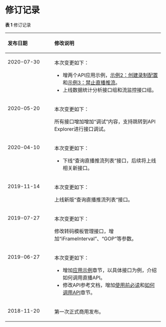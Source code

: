 # 修订记录<a name="live_03_0028"></a>

**表 1**  修订记录

<a name="table471418575488"></a>
<table><thead align="left"><tr id="row1971575774810"><th class="cellrowborder" valign="top" width="30%" id="mcps1.2.3.1.1"><p id="p371535717483"><a name="p371535717483"></a><a name="p371535717483"></a>发布日期</p>
</th>
<th class="cellrowborder" valign="top" width="70%" id="mcps1.2.3.1.2"><p id="p197154577485"><a name="p197154577485"></a><a name="p197154577485"></a>修改说明</p>
</th>
</tr>
</thead>
<tbody><tr id="row194301648155611"><td class="cellrowborder" valign="top" width="30%" headers="mcps1.2.3.1.1 "><p id="p14305482565"><a name="p14305482565"></a><a name="p14305482565"></a>2020-07-30</p>
</td>
<td class="cellrowborder" valign="top" width="70%" headers="mcps1.2.3.1.2 "><p id="p1583695711567"><a name="p1583695711567"></a><a name="p1583695711567"></a>本次变更如下：</p>
<a name="ul984315165713"></a><a name="ul984315165713"></a><ul id="ul984315165713"><li>增两个API应用示例，<a href="示例2-创建录制配置.md">示例2：创建录制配置</a>和<a href="示例3-禁止直播推流.md">示例3：禁止直播推流</a>。</li><li>上线数据统计分析接口组和流监控接口组。</li></ul>
</td>
</tr>
<tr id="row82653554284"><td class="cellrowborder" valign="top" width="30%" headers="mcps1.2.3.1.1 "><p id="p18266105562818"><a name="p18266105562818"></a><a name="p18266105562818"></a>2020-05-20</p>
</td>
<td class="cellrowborder" valign="top" width="70%" headers="mcps1.2.3.1.2 "><p id="p173812503318"><a name="p173812503318"></a><a name="p173812503318"></a>本次变更如下：</p>
<p id="p13266855122820"><a name="p13266855122820"></a><a name="p13266855122820"></a>所有接口增加增加<span class="menucascade" id="menucascade88178249314"><a name="menucascade88178249314"></a><a name="menucascade88178249314"></a>“<span class="uicontrol" id="uicontrol13817524193119"><a name="uicontrol13817524193119"></a><a name="uicontrol13817524193119"></a>调试</span>”</span>内容，支持跳转到API Explorer进行接口调试。</p>
</td>
</tr>
<tr id="row471575754810"><td class="cellrowborder" valign="top" width="30%" headers="mcps1.2.3.1.1 "><p id="p10715145710486"><a name="p10715145710486"></a><a name="p10715145710486"></a>2020-04-10</p>
</td>
<td class="cellrowborder" valign="top" width="70%" headers="mcps1.2.3.1.2 "><p id="p17715155719486"><a name="p17715155719486"></a><a name="p17715155719486"></a>本次变更如下：</p>
<a name="ul130645610354"></a><a name="ul130645610354"></a><ul id="ul130645610354"><li>下线<span class="menucascade" id="menucascade8597112013359"><a name="menucascade8597112013359"></a><a name="menucascade8597112013359"></a>“<span class="uicontrol" id="uicontrol75972020103512"><a name="uicontrol75972020103512"></a><a name="uicontrol75972020103512"></a>查询直播推流列表</span>”</span>接口，后续将上线相关新接口。</li></ul>
</td>
</tr>
<tr id="row0715145774810"><td class="cellrowborder" valign="top" width="30%" headers="mcps1.2.3.1.1 "><p id="p1715125715482"><a name="p1715125715482"></a><a name="p1715125715482"></a>2019-11-14</p>
</td>
<td class="cellrowborder" valign="top" width="70%" headers="mcps1.2.3.1.2 "><p id="p362184315316"><a name="p362184315316"></a><a name="p362184315316"></a>本次变更如下：</p>
<p id="p37151257174818"><a name="p37151257174818"></a><a name="p37151257174818"></a>上线新版<span class="menucascade" id="menucascade1654114286282"><a name="menucascade1654114286282"></a><a name="menucascade1654114286282"></a>“<span class="uicontrol" id="uicontrol1554152892817"><a name="uicontrol1554152892817"></a><a name="uicontrol1554152892817"></a>查询直播推流列表</span>”</span>接口。</p>
</td>
</tr>
<tr id="row6715175744818"><td class="cellrowborder" valign="top" width="30%" headers="mcps1.2.3.1.1 "><p id="p0715135754810"><a name="p0715135754810"></a><a name="p0715135754810"></a>2019-07-27</p>
</td>
<td class="cellrowborder" valign="top" width="70%" headers="mcps1.2.3.1.2 "><p id="p54541928133113"><a name="p54541928133113"></a><a name="p54541928133113"></a>本次变更如下：</p>
<p id="p117151571485"><a name="p117151571485"></a><a name="p117151571485"></a>修改转码模板管理接口，增加<span class="parmname" id="parmname7433020182717"><a name="parmname7433020182717"></a><a name="parmname7433020182717"></a>“iFrameInterval”</span>、<span class="parmname" id="parmname207619183279"><a name="parmname207619183279"></a><a name="parmname207619183279"></a>“GOP”</span>等参数。</p>
</td>
</tr>
<tr id="row4715145704814"><td class="cellrowborder" valign="top" width="30%" headers="mcps1.2.3.1.1 "><p id="p771519576489"><a name="p771519576489"></a><a name="p771519576489"></a>2019-06-27</p>
</td>
<td class="cellrowborder" valign="top" width="70%" headers="mcps1.2.3.1.2 "><p id="p103196502290"><a name="p103196502290"></a><a name="p103196502290"></a>本次变更如下：</p>
<a name="ul5934115920296"></a><a name="ul5934115920296"></a><ul id="ul5934115920296"><li>增加<a href="示例1-创建转码模板.md">应用示例</a>章节，以具体接口为例，介绍如何调用直播API。</li><li>修改API参考文档，增加<a href="使用前必读.md">使用前必读</a>和<a href="构造请求.md">如何调用API</a>章节。</li></ul>
</td>
</tr>
<tr id="row77153575483"><td class="cellrowborder" valign="top" width="30%" headers="mcps1.2.3.1.1 "><p id="p19715657194819"><a name="p19715657194819"></a><a name="p19715657194819"></a>2018-11-20</p>
</td>
<td class="cellrowborder" valign="top" width="70%" headers="mcps1.2.3.1.2 "><p id="p1071505774814"><a name="p1071505774814"></a><a name="p1071505774814"></a>第一次正式商用发布。</p>
</td>
</tr>
</tbody>
</table>

